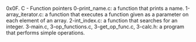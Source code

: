 0x0F. C - Function pointers
0-print_name.c:  a function that prints a name.
1-array_iterator.c:  a function that executes a function given as a parameter on each element of an array.
2-int_index.c:  a function that searches for an integer.
3-main.c, 3-op_functions.c, 3-get_op_func.c, 3-calc.h: a program that performs simple operations.
